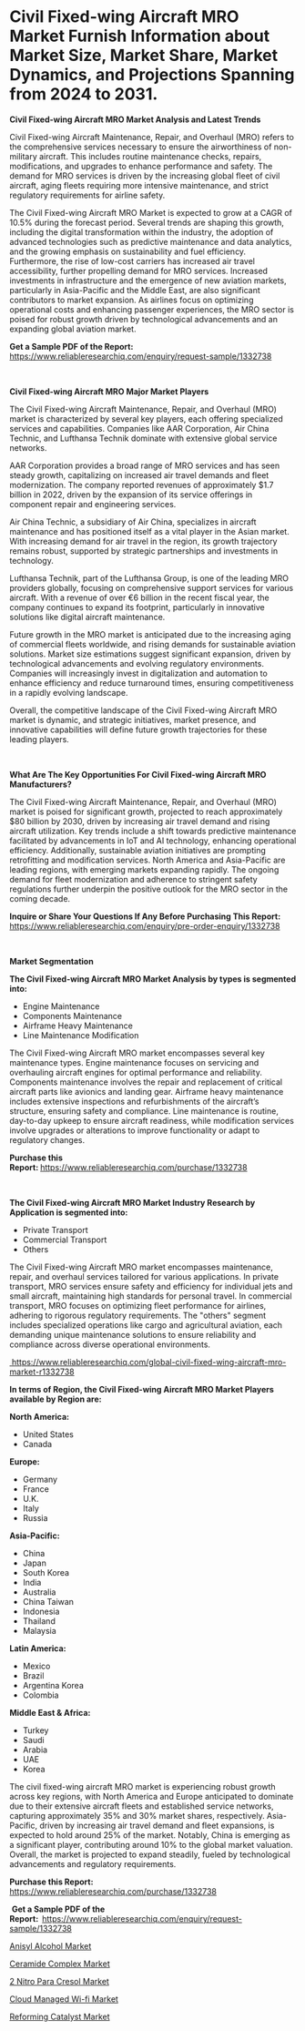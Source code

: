 <p><h1>Civil Fixed-wing Aircraft MRO Market Furnish Information about Market Size, Market Share, Market Dynamics, and Projections Spanning from 2024 to 2031.</h1></p><p><strong>Civil Fixed-wing Aircraft MRO Market Analysis and Latest Trends</strong></p>
<p><p>Civil Fixed-wing Aircraft Maintenance, Repair, and Overhaul (MRO) refers to the comprehensive services necessary to ensure the airworthiness of non-military aircraft. This includes routine maintenance checks, repairs, modifications, and upgrades to enhance performance and safety. The demand for MRO services is driven by the increasing global fleet of civil aircraft, aging fleets requiring more intensive maintenance, and strict regulatory requirements for airline safety.</p><p>The Civil Fixed-wing Aircraft MRO Market is expected to grow at a CAGR of 10.5% during the forecast period. Several trends are shaping this growth, including the digital transformation within the industry, the adoption of advanced technologies such as predictive maintenance and data analytics, and the growing emphasis on sustainability and fuel efficiency. Furthermore, the rise of low-cost carriers has increased air travel accessibility, further propelling demand for MRO services. Increased investments in infrastructure and the emergence of new aviation markets, particularly in Asia-Pacific and the Middle East, are also significant contributors to market expansion. As airlines focus on optimizing operational costs and enhancing passenger experiences, the MRO sector is poised for robust growth driven by technological advancements and an expanding global aviation market.</p></p>
<p><strong>Get a Sample PDF of the Report:&nbsp;</strong> <a href="https://www.reliableresearchiq.com/enquiry/request-sample/1332738?utm_campaign=1144&utm_medium=2&utm_source=Github&utm_content=ia&utm_term=11122024&utm_id=civil-fixed-wing-aircraft-mro">https://www.reliableresearchiq.com/enquiry/request-sample/1332738</a></p>
<p>&nbsp;</p>
<p><strong>Civil Fixed-wing Aircraft MRO Major Market Players</strong></p>
<p><p>The Civil Fixed-wing Aircraft Maintenance, Repair, and Overhaul (MRO) market is characterized by several key players, each offering specialized services and capabilities. Companies like AAR Corporation, Air China Technic, and Lufthansa Technik dominate with extensive global service networks. </p><p>AAR Corporation provides a broad range of MRO services and has seen steady growth, capitalizing on increased air travel demands and fleet modernization. The company reported revenues of approximately $1.7 billion in 2022, driven by the expansion of its service offerings in component repair and engineering services.</p><p>Air China Technic, a subsidiary of Air China, specializes in aircraft maintenance and has positioned itself as a vital player in the Asian market. With increasing demand for air travel in the region, its growth trajectory remains robust, supported by strategic partnerships and investments in technology.</p><p>Lufthansa Technik, part of the Lufthansa Group, is one of the leading MRO providers globally, focusing on comprehensive support services for various aircraft. With a revenue of over €6 billion in the recent fiscal year, the company continues to expand its footprint, particularly in innovative solutions like digital aircraft maintenance.</p><p>Future growth in the MRO market is anticipated due to the increasing aging of commercial fleets worldwide, and rising demands for sustainable aviation solutions. Market size estimations suggest significant expansion, driven by technological advancements and evolving regulatory environments. Companies will increasingly invest in digitalization and automation to enhance efficiency and reduce turnaround times, ensuring competitiveness in a rapidly evolving landscape. </p><p>Overall, the competitive landscape of the Civil Fixed-wing Aircraft MRO market is dynamic, and strategic initiatives, market presence, and innovative capabilities will define future growth trajectories for these leading players.</p></p>
<p>&nbsp;</p>
<p><strong>What Are The Key Opportunities For Civil Fixed-wing Aircraft MRO Manufacturers?</strong></p>
<p><p>The Civil Fixed-wing Aircraft Maintenance, Repair, and Overhaul (MRO) market is poised for significant growth, projected to reach approximately $80 billion by 2030, driven by increasing air travel demand and rising aircraft utilization. Key trends include a shift towards predictive maintenance facilitated by advancements in IoT and AI technology, enhancing operational efficiency. Additionally, sustainable aviation initiatives are prompting retrofitting and modification services. North America and Asia-Pacific are leading regions, with emerging markets expanding rapidly. The ongoing demand for fleet modernization and adherence to stringent safety regulations further underpin the positive outlook for the MRO sector in the coming decade.</p></p>
<p><strong>Inquire or Share Your Questions If Any Before Purchasing This Report:</strong> <a href="https://www.reliableresearchiq.com/enquiry/pre-order-enquiry/1332738?utm_campaign=1144&utm_medium=2&utm_source=Github&utm_content=ia&utm_term=11122024&utm_id=civil-fixed-wing-aircraft-mro">https://www.reliableresearchiq.com/enquiry/pre-order-enquiry/1332738</a></p>
<p>&nbsp;</p>
<p><strong>Market Segmentation</strong></p>
<p><strong>The Civil Fixed-wing Aircraft MRO Market Analysis by types is segmented into:</strong></p>
<p><ul><li>Engine Maintenance</li><li>Components Maintenance</li><li>Airframe Heavy Maintenance</li><li>Line Maintenance Modification</li></ul></p>
<p><p>The Civil Fixed-wing Aircraft MRO market encompasses several key maintenance types. Engine maintenance focuses on servicing and overhauling aircraft engines for optimal performance and reliability. Components maintenance involves the repair and replacement of critical aircraft parts like avionics and landing gear. Airframe heavy maintenance includes extensive inspections and refurbishments of the aircraft’s structure, ensuring safety and compliance. Line maintenance is routine, day-to-day upkeep to ensure aircraft readiness, while modification services involve upgrades or alterations to improve functionality or adapt to regulatory changes.</p></p>
<p><strong>Purchase this Report:&nbsp;</strong><a href="https://www.reliableresearchiq.com/purchase/1332738?utm_campaign=1144&utm_medium=2&utm_source=Github&utm_content=ia&utm_term=11122024&utm_id=civil-fixed-wing-aircraft-mro">https://www.reliableresearchiq.com/purchase/1332738</a></p>
<p>&nbsp;</p>
<p><strong>The Civil Fixed-wing Aircraft MRO Market Industry Research by Application is segmented into:</strong></p>
<p><ul><li>Private Transport</li><li>Commercial Transport</li><li>Others</li></ul></p>
<p><p>The Civil Fixed-wing Aircraft MRO market encompasses maintenance, repair, and overhaul services tailored for various applications. In private transport, MRO services ensure safety and efficiency for individual jets and small aircraft, maintaining high standards for personal travel. In commercial transport, MRO focuses on optimizing fleet performance for airlines, adhering to rigorous regulatory requirements. The "others" segment includes specialized operations like cargo and agricultural aviation, each demanding unique maintenance solutions to ensure reliability and compliance across diverse operational environments.</p></p>
<p><a href="https://www.reliableresearchiq.com/global-civil-fixed-wing-aircraft-mro-market-r1332738?utm_campaign=1144&utm_medium=2&utm_source=Github&utm_content=ia&utm_term=11122024&utm_id=civil-fixed-wing-aircraft-mro">&nbsp;https://www.reliableresearchiq.com/global-civil-fixed-wing-aircraft-mro-market-r1332738</a></p>
<p><strong>In terms of Region, the Civil Fixed-wing Aircraft MRO Market Players available by Region are:</strong></p>
<p>
    <p> <strong> North America: </strong>
        <ul>
            <li>United States</li>
            <li>Canada</li>
        </ul>
        </p> 
    <p> <strong> Europe: </strong>
        <ul>
            <li>Germany</li>
            <li>France</li>
            <li>U.K.</li>
            <li>Italy</li>
            <li>Russia</li>
        </ul>
        </p> 
    <p> <strong> Asia-Pacific: </strong>
        <ul>
            <li>China</li>
            <li>Japan</li>
            <li>South Korea</li>
            <li>India</li>
            <li>Australia</li>
            <li>China Taiwan</li>
            <li>Indonesia</li>
            <li>Thailand</li>
            <li>Malaysia</li>
        </ul>
        </p> 
    <p> <strong> Latin America: </strong>
        <ul>
            <li>Mexico</li>
            <li>Brazil</li>
            <li>Argentina Korea</li>
            <li>Colombia</li>
        </ul>
        </p> 
    <p> <strong> Middle East & Africa: </strong>
        <ul>
            <li>Turkey</li>
            <li>Saudi</li>
            <li>Arabia</li>
            <li>UAE</li>
            <li>Korea</li>
        </ul>
    </p>
    </p>
<p><p>The civil fixed-wing aircraft MRO market is experiencing robust growth across key regions, with North America and Europe anticipated to dominate due to their extensive aircraft fleets and established service networks, capturing approximately 35% and 30% market shares, respectively. Asia-Pacific, driven by increasing air travel demand and fleet expansions, is expected to hold around 25% of the market. Notably, China is emerging as a significant player, contributing around 10% to the global market valuation. Overall, the market is projected to expand steadily, fueled by technological advancements and regulatory requirements.</p></p>
<p><strong>Purchase this Report: </strong><a href="https://www.reliableresearchiq.com/purchase/1332738?utm_campaign=1144&utm_medium=2&utm_source=Github&utm_content=ia&utm_term=11122024&utm_id=civil-fixed-wing-aircraft-mro">https://www.reliableresearchiq.com/purchase/1332738</a></p>
<p>&nbsp;<strong>Get a Sample PDF of the Report:&nbsp;&nbsp;</strong><a href="https://www.reliableresearchiq.com/enquiry/request-sample/1332738?utm_campaign=1144&utm_medium=2&utm_source=Github&utm_content=ia&utm_term=11122024&utm_id=civil-fixed-wing-aircraft-mro">https://www.reliableresearchiq.com/enquiry/request-sample/1332738</a></p>
<p><strong></strong></p>
<p><p><a href="https://www.linkedin.com/pulse/anisyl-alcohol-market-size-experiencing-steady-growth-ot0cc?utm_campaign=1144&utm_medium=2&utm_source=Github&utm_content=ia&utm_term=11122024&utm_id=civil-fixed-wing-aircraft-mro">Anisyl Alcohol Market</a></p><p><a href="https://www.linkedin.com/pulse/growth-forecast-ceramide-complex-industry-projected-89-cagr-from-096mc?utm_campaign=1144&utm_medium=2&utm_source=Github&utm_content=ia&utm_term=11122024&utm_id=civil-fixed-wing-aircraft-mro">Ceramide Complex Market</a></p><p><a href="https://www.linkedin.com/pulse/insights-2-nitro-para-cresol-market-from-2024-2031-projecting-b09dc?utm_campaign=1144&utm_medium=2&utm_source=Github&utm_content=ia&utm_term=11122024&utm_id=civil-fixed-wing-aircraft-mro">2 Nitro Para Cresol Market</a></p><p><a href="https://github.com/aikinzul446/Market-Research-Report-List-1/blob/main/cloud-managed-wi-fi-market.md?utm_campaign=1144&utm_medium=2&utm_source=Github&utm_content=ia&utm_term=11122024&utm_id=civil-fixed-wing-aircraft-mro">Cloud Managed Wi-fi Market</a></p><p><a href="https://www.linkedin.com/pulse/reforming-catalyst-market-insights-cover-historical-trends-gumvc?utm_campaign=1144&utm_medium=2&utm_source=Github&utm_content=ia&utm_term=11122024&utm_id=civil-fixed-wing-aircraft-mro">Reforming Catalyst Market</a></p></p>